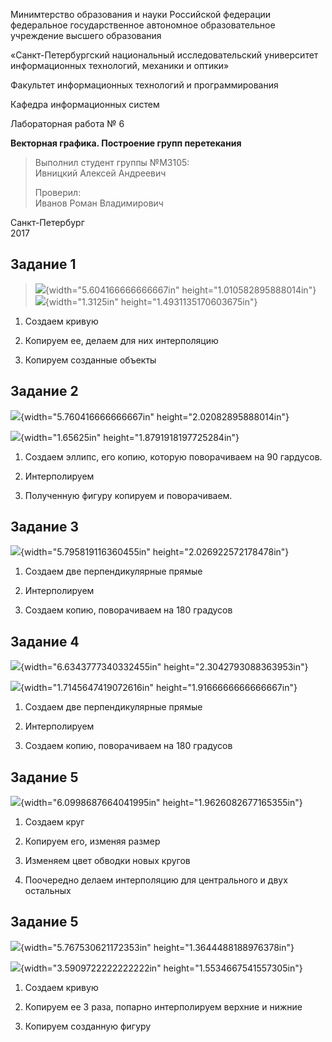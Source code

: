 Минимтерство образования и науки Российской федерации\
федеральное государственное автономное образовательное учреждение
высшего образования

«Санкт-Петербургский национальный исследовательский университет\
информационных технологий, механики и оптики»

Факультет информационных технологий и программирования

Кафедра информационных систем

Лабораторная работа № 6

**Векторная графика. Построение групп перетекания**

> Выполнил студент группы №М3105:\
> Ивницкий Алексей Андреевич
>
> Проверил:\
> Иванов Роман Владимирович

Санкт-Петербург\
2017

Задание 1
---------

> ![](./lab-6//media/image1.png){width="5.604166666666667in"
> height="1.010582895888014in"}![](./lab-6//media/image2.png){width="1.3125in"
> height="1.4931135170603675in"}

1.  Создаем кривую

2.  Копируем ее, делаем для них интерполяцию

3.  Копируем созданные объекты

Задание 2
---------

![](./lab-6//media/image3.png){width="5.760416666666667in"
height="2.02082895888014in"}

![](./lab-6//media/image4.png){width="1.65625in"
height="1.8791918197725284in"}

1.  Создаем эллипс, его копию, которую поворачиваем на 90 гардусов.

2.  Интерполируем

3.  Полученную фигуру копируем и поворачиваем.

Задание 3
---------

![](./lab-6//media/image5.png){width="5.795819116360455in"
height="2.026922572178478in"}

1.  Создаем две перпендикулярные прямые

2.  Интерполируем

3.  Создаем копию, поворачиваем на 180 градусов

Задание 4
---------

![](./lab-6//media/image6.png){width="6.6343777340332455in"
height="2.3042793088363953in"}

![](./lab-6//media/image7.png){width="1.7145647419072616in"
height="1.9166666666666667in"}

1.  Создаем две перпендикулярные прямые

2.  Интерполируем

3.  Создаем копию, поворачиваем на 180 градусов

Задание 5
---------

![](./lab-6//media/image8.png){width="6.0998687664041995in"
height="1.9626082677165355in"}

1.  Создаем круг

2.  Копируем его, изменяя размер

3.  Изменяем цвет обводки новых кругов

4.  Поочередно делаем интерполяцию для центрального и двух остальных

Задание 5
---------

![](./lab-6//media/image9.png){width="5.767530621172353in"
height="1.3644488188976378in"}

![](./lab-6//media/image10.png){width="3.5909722222222222in"
height="1.5534667541557305in"}

1.  Создаем кривую

2.  Копируем ее 3 раза, попарно интерполируем верхние и нижние

3.  Копируем созданную фигуру
